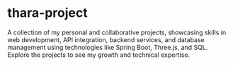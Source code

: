 # thara-project
A collection of my personal and collaborative projects, showcasing skills in web development, API integration, backend services, and database management using technologies like Spring Boot, Three.js, and SQL. Explore the projects to see my growth and technical expertise.
